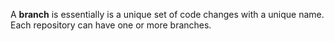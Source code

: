 A **branch** is essentially is a unique set of code changes with a unique name. Each repository can have one or more branches.

